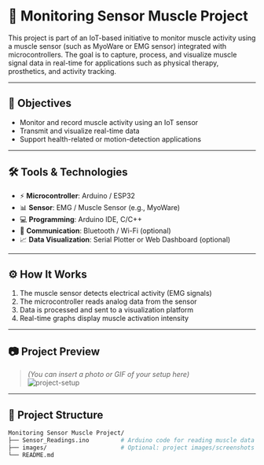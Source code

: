 # 💪 Monitoring Sensor Muscle Project

This project is part of an IoT-based initiative to monitor muscle activity using a muscle sensor (such as MyoWare or EMG sensor) integrated with microcontrollers. The goal is to capture, process, and visualize muscle signal data in real-time for applications such as physical therapy, prosthetics, and activity tracking.

---

## 🎯 Objectives

- Monitor and record muscle activity using an IoT sensor
- Transmit and visualize real-time data
- Support health-related or motion-detection applications

---

## 🛠️ Tools & Technologies

- ⚡ **Microcontroller**: Arduino / ESP32
- 📊 **Sensor**: EMG / Muscle Sensor (e.g., MyoWare)
- 💻 **Programming**: Arduino IDE, C/C++
- 🔗 **Communication**: Bluetooth / Wi-Fi (optional)
- 📈 **Data Visualization**: Serial Plotter or Web Dashboard (optional)

---

## ⚙️ How It Works

1. The muscle sensor detects electrical activity (EMG signals)
2. The microcontroller reads analog data from the sensor
3. Data is processed and sent to a visualization platform
4. Real-time graphs display muscle activation intensity

---

## 📷 Project Preview

> *(You can insert a photo or GIF of your setup here)*  
> ![project-setup](path-to-image-if-any.jpg)

---

## 📂 Project Structure

```bash
Monitoring Sensor Muscle Project/
├── Sensor_Readings.ino         # Arduino code for reading muscle data
├── images/                     # Optional: project images/screenshots
└── README.md
